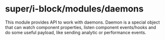 # super/i-block/modules/daemons

This module provides API to work with daemons.
Daemon is a special object that can watch component properties, listen component events/hooks and do some useful payload, like sending analytic or performance events.
